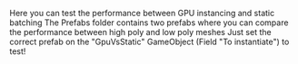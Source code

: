 Here you can test the performance between GPU instancing and static batching
The Prefabs folder contains two prefabs where you can compare the performance between high poly and low poly meshes
Just set the correct prefab on the "GpuVsStatic" GameObject (Field "To instantiate") to test!